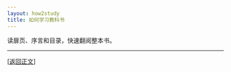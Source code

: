 ```yaml
---
layout: how2study
title: 如何学习教科书
---
```


读扉页、序言和目录，快速翻阅整本书。

***

[[返回正文](how2study_2.html#asw38)]
